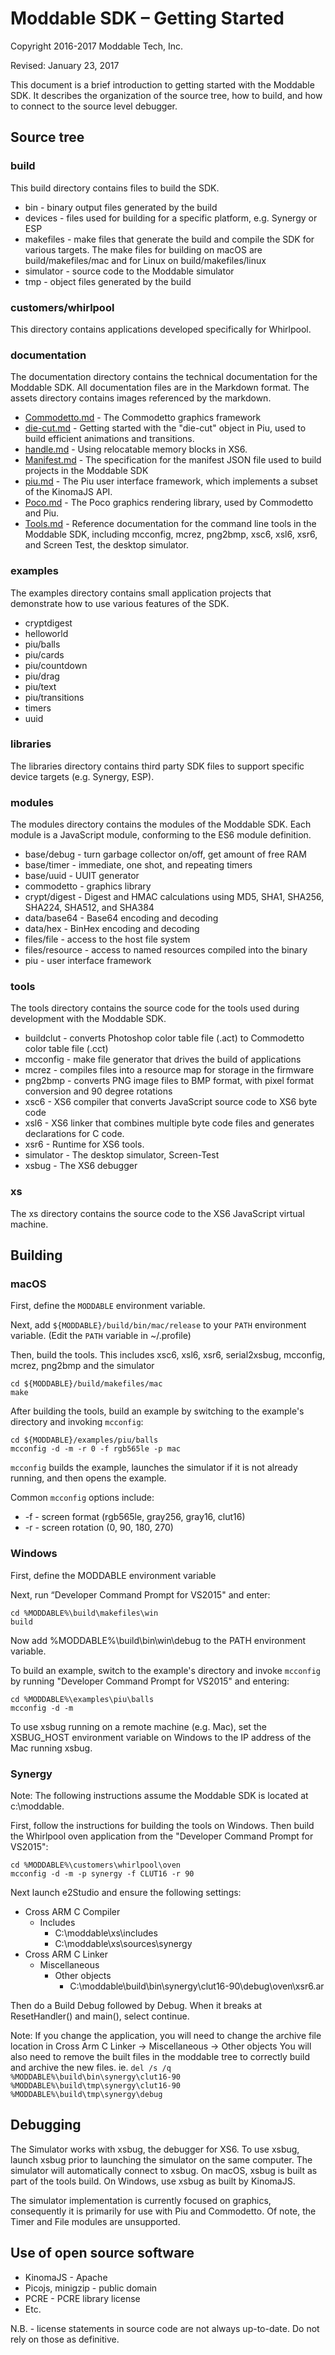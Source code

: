 # Moddable SDK – Getting Started
Copyright 2016-2017 Moddable Tech, Inc.

Revised: January 23, 2017

This document is a brief introduction to getting started with the Moddable SDK. It describes the organization of the source tree, how to build, and how to connect to the source level debugger.

## Source tree

### build

This build directory contains files to build the SDK.

- bin - binary output files generated by the build
- devices - files used for building for a specific platform, e.g. Synergy or ESP
- makefiles - make files that generate the build and compile the SDK for various targets. The make files for building on macOS are build/makefiles/mac and for Linux on build/makefiles/linux
- simulator - source code to the Moddable simulator
- tmp - object files generated by the build

### customers/whirlpool

This directory contains applications developed specifically for Whirlpool.

### documentation

The documentation directory contains the technical documentation for the Moddable SDK. All documentation files are in the Markdown format. The assets directory contains images referenced by the markdown.

- [Commodetto.md](documentation/Commodetto.md) - The Commodetto graphics framework
- [die-cut.md](documentation/die-cut.md) - Getting started with the "die-cut" object in Piu, used to build efficient animations and transitions.
- [handle.md](documentation/handle.md) - Using relocatable memory blocks in XS6.
- [Manifest.md](documentation/Manifest.md) - The specification for the manifest JSON file used to build projects in the Moddable SDK
- [piu.md](documentation/piu.md) - The Piu user interface framework, which implements a subset of the KinomaJS API.
- [Poco.md](documentation/Poco.md) - The Poco graphics rendering library, used by Commodetto and Piu.
- [Tools.md](documentation/Tools.md) - Reference documentation for the command line tools in the Moddable SDK, including mcconfig, mcrez, png2bmp, xsc6, xsl6, xsr6, and Screen Test, the desktop simulator.

### examples

The examples directory contains small application projects that demonstrate how to use various features of the SDK.

- cryptdigest
- helloworld
- piu/balls
- piu/cards
- piu/countdown
- piu/drag
- piu/text
- piu/transitions
- timers
- uuid

### libraries

The libraries directory contains third party SDK files to support specific device targets (e.g. Synergy, ESP).

### modules

The modules directory contains the modules of the Moddable SDK. Each module is a JavaScript module, conforming to the ES6 module definition.

- base/debug - turn garbage collector on/off, get amount of free RAM
- base/timer - immediate, one shot, and repeating timers
- base/uuid - UUIT generator
- commodetto - graphics library
- crypt/digest - Digest and HMAC calculations using MD5, SHA1, SHA256, SHA224, SHA512, and SHA384
- data/base64 - Base64 encoding and decoding
- data/hex - BinHex encoding and decoding
- files/file - access to the host file system
- files/resource - access to named resources compiled into the binary
- piu - user interface framework

### tools

The tools directory contains the source code for the tools used during development with the Moddable SDK. 

- buildclut - converts Photoshop color table file (.act) to Commodetto color table file (.cct)
- mcconfig - make file generator that drives the build of applications
- mcrez - compiles files into a resource map for storage in the firmware 
- png2bmp - converts PNG image files to BMP format, with pixel format conversion and 90 degree rotations
- xsc6 - XS6 compiler that converts JavaScript source code to XS6 byte code
- xsl6 - XS6 linker that combines multiple byte code files and generates declarations for C code.
- xsr6 - Runtime for XS6 tools.
- simulator - The desktop simulator, Screen-Test
- xsbug - The XS6 debugger

### xs

The xs directory contains the source code to the XS6 JavaScript virtual machine.

## Building

### macOS 

First, define the `MODDABLE` environment variable. 

Next, add `${MODDABLE}/build/bin/mac/release` to your `PATH` environment variable. (Edit the `PATH` variable in ~/.profile)

Then, build the tools. This includes xsc6, xsl6, xsr6, serial2xsbug, mcconfig, mcrez, png2bmp and the simulator

	cd ${MODDABLE}/build/makefiles/mac
	make

After building the tools, build an example by switching to the example's directory and invoking `mcconfig`:

	cd ${MODDABLE}/examples/piu/balls
	mcconfig -d -m -r 0 -f rgb565le -p mac

`mcconfig` builds the example, launches the simulator if it is not already running, and then opens the example.

Common `mcconfig` options include:

- -f - screen format (rgb565le, gray256, gray16, clut16)
- -r - screen rotation (0, 90, 180, 270)

### Windows

First, define the MODDABLE environment variable

Next, run “Developer Command Prompt for VS2015" and enter:

	cd %MODDABLE%\build\makefiles\win
	build

Now add %MODDABLE%\build\bin\win\debug to the PATH environment variable.

To build an example, switch to the example's directory and invoke `mcconfig` by running "Developer Command Prompt for VS2015" and entering:

	cd %MODDABLE%\examples\piu\balls
	mcconfig -d -m

To use xsbug running on a remote machine (e.g. Mac), set the XSBUG_HOST environment variable on Windows to the IP address of the Mac running xsbug.

### Synergy

Note: The following instructions assume the Moddable SDK is located at c:\moddable.

First, follow the instructions for building the tools on Windows. Then build the Whirlpool oven application from the "Developer Command Prompt for VS2015":

	cd %MODDABLE%\customers\whirlpool\oven
	mcconfig -d -m -p synergy -f CLUT16 -r 90

Next launch e2Studio and ensure the following settings:

- Cross ARM C Compiler
	- Includes
		- C:\moddable\xs\includes
		- C:\moddable\xs\sources\synergy
- Cross ARM C Linker
	- Miscellaneous
		- Other objects
			- C:\moddable\build\bin\synergy\clut16-90\debug\oven\xsr6.ar

Then do a Build Debug followed by Debug. When it breaks at ResetHandler() and main(), select continue.

Note:	If you change the application, you will need to change the archive file location in
		Cross Arm C Linker -> Miscellaneous -> Other objects
You will also need to remove the built files in the moddable tree to correctly build and
		archive the new files.
	ie. `del /s /q %MODDABLE%\build\bin\synergy\clut16-90 %MODDABLE%\build\tmp\synergy\clut16-90 %MODDABLE%\build\tmp\synergy\debug`

## Debugging

The Simulator works with xsbug, the debugger for XS6. To use xsbug, launch xsbug prior to launching the simulator on the same computer. The simulator will automatically connect to xsbug. On macOS, xsbug is built as part of the tools build. On Windows, use xsbug as built by KinomaJS.

The simulator implementation is currently focused on graphics, consequently it is primarily for use with Piu and Commodetto. Of note, the Timer and File modules are unsupported.

## Use of open source software

- KinomaJS - Apache
- Picojs, minigzip - public domain
- PCRE - PCRE library license
- Etc.

N.B. - license statements in source code are not always up-to-date. Do not rely on those as definitive.
